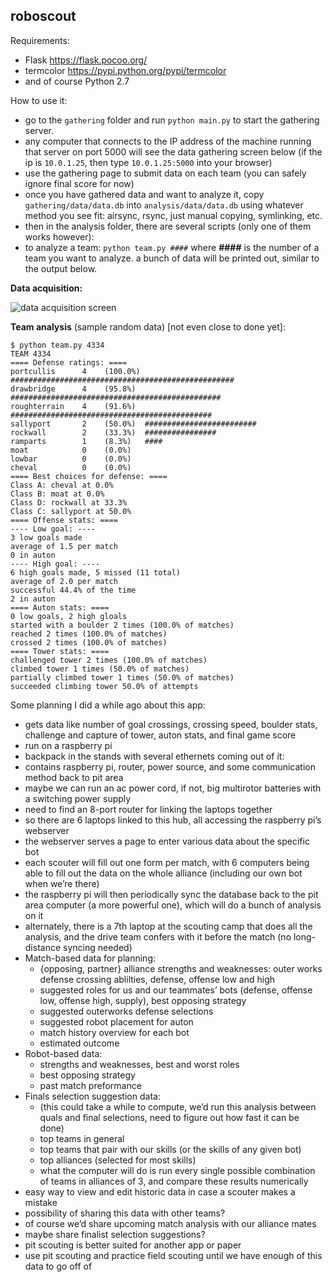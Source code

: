roboscout
-------

Requirements:
- Flask https://flask.pocoo.org/
- termcolor https://pypi.python.org/pypi/termcolor
- and of course Python 2.7


How to use it:

- go to the `gathering` folder and run `python main.py` to start the gathering server.
- any computer that connects to the IP address of the machine running that server on port 5000 will see the data gathering screen below (if the ip is `10.0.1.25`, then type `10.0.1.25:5000` into your browser)
- use the gathering page to submit data on each team (you can safely ignore final score for now)
- once you have gathered data and want to analyze it, copy `gathering/data/data.db` into `analysis/data/data.db` using whatever method you see fit: airsync, rsync, just manual copying, symlinking, etc.
- then in the analysis folder, there are several scripts (only one of them works however):
- to analyze a team: `python team.py ####` where __####__ is the number of a team you want to analyze. a bunch of data will be printed out, similar to the output below.


__Data acquisition:__

![data acquisition screen](https://github.com/red-green/roboscout_2016/blob/master/gathering/templates/layout.png?raw=true)

__Team analysis__ (sample random data) [not even close to done yet]:

```
$ python team.py 4334
TEAM 4334
==== Defense ratings: ====
portcullis      4    (100.0%) ##################################################
drawbridge      4    (95.8%)  ###############################################
roughterrain    4    (91.6%)  #############################################
sallyport       2    (50.0%)  #########################
rockwall        2    (33.3%)  ################
ramparts        1    (8.3%)   ####
moat            0    (0.0%)   
lowbar          0    (0.0%)   
cheval          0    (0.0%)   
==== Best choices for defense: ====
Class A: cheval at 0.0%
Class B: moat at 0.0%
Class D: rockwall at 33.3%
Class C: sallyport at 50.0%
==== Offense stats: ====
---- Low goal: ----
3 low goals made
average of 1.5 per match
0 in auton
---- High goal: ----
6 high goals made, 5 missed (11 total)
average of 2.0 per match
successful 44.4% of the time
2 in auton
==== Auton stats: ====
0 low goals, 2 high gloals
started with a boulder 2 times (100.0% of matches)
reached 2 times (100.0% of matches)
crossed 2 times (100.0% of matches)
==== Tower stats: ====
challenged tower 2 times (100.0% of matches)
climbed tower 1 times (50.0% of matches)
partially climbed tower 1 times (50.0% of matches)
succeeded climbing tower 50.0% of attempts
```

Some planning I did a while ago about this app:

- gets data like number of goal crossings, crossing speed, boulder stats, challenge and capture of tower, auton stats, and final game score
- run on a raspberry pi
- backpack in the stands with several ethernets coming out of it:
- contains raspberry pi, router, power source, and some communication method back to pit area
- maybe we can run an ac power cord, if not, big multirotor batteries with a switching power supply
- need to find an 8-port router for linking the laptops together
- so there are 6 laptops linked to this hub, all accessing the raspberry pi’s webserver
- the webserver serves a page to enter various data about the specific bot
- each scouter will fill out one form per match, with 6 computers being able to fill out the data on the whole alliance (including our own bot when we’re there)
- the raspberry pi will then periodically sync the database back to the pit area computer (a more powerful one), which will do a bunch of analysis on it
- alternately, there is a 7th laptop at the scouting camp that does all the analysis, and the drive team confers with it before the match (no long-distance syncing needed)
- Match-based data for planning:
	- {opposing, partner} alliance strengths and weaknesses: outer works defense crossing ablilties, defense, offense low and high
	- suggested roles for us and our teammates’ bots (defense, offense low, offense high, supply), best opposing strategy
	- suggested outerworks defense selections
	- suggested robot placement for auton
	- match history overview for each bot
	- estimated outcome
- Robot-based data:
	- strengths and weaknesses, best and worst roles
	- best opposing strategy
	- past match preformance
- Finals selection suggestion data:
	- (this could take a while to compute, we’d run this analysis between quals and final selections, need to figure out how fast it can be done)
	- top teams in general
	- top teams that pair with our skills (or the skills of any given bot)
	- top alliances (selected for most skills)
	- what the computer will do is run every single possible combination of teams in alliances of 3, and compare these results numerically
- easy way to view and edit historic data in case a scouter makes a mistake
- possibility of sharing this data with other teams?
- of course we’d share upcoming match analysis with our alliance mates
- maybe share finalist selection suggestions?
- pit scouting is better suited for another app or paper
- use pit scouting and practice field scouting until we have enough of this data to go off of
